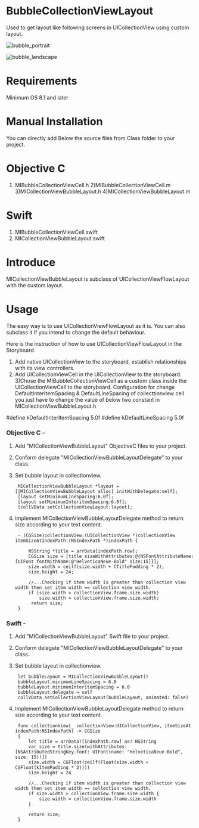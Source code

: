 # BubbleCollectionViewLayout
Used to get layout like following screens in UICollectionView using custom layout.

![bubble_portrait](https://user-images.githubusercontent.com/4393462/33650268-3d6bf07a-da87-11e7-833e-3a1fefa27cdc.png)

![bubble_landscape](https://user-images.githubusercontent.com/4393462/33650242-25296696-da87-11e7-8b32-cde7a523edc9.png)

# Requirements
Minimum OS 8.1 and later

# Manual Installation
You can directly add Below the source files from Class folder to your project.
# Objective C
1) MIBubbleCollectionViewCell.h
2)MIBubbleCollectionViewCell.m
3)MICollectionViewBubbleLayout.h
4)MICollectionViewBubbleLayout.m
# Swift
1) MIBubbleCollectionViewCell.swift
2) MICollectionViewBubbleLayout.swift

# Introduce
MICollectionViewBubbleLayout is subclass of UICollectionViewFlowLayout with the custom layout.

# Usage
The easy way is to use UICollectionViewFlowLayout as it is. You can also subclass it if you intend to change the default behaviour.

Here is the instruction of how to use UICollectionViewFlowLayout in the Storyboard.

1) Add native UICollectionView to the storyboard, establish relationships with its view controllers.
2) Add UICollectionViewCell in the UICollectionView to the storyboard.
3)Chose the MIBubbleCollectionViewCell as a custom class inside the UICollectionViewCell to the storyboard.
Configuration for change DefaultInterItemSpacing & DefaultLineSpacing of collecttionview cell you just have to change the value of below two constant in MICollectionViewBubbleLayout.h

#define kDefaultInterItemSpacing    5.0f
#define kDefaultLineSpacing         5.0f

### Objective C -
1. Add "MICollectionViewBubbleLayout" ObjectiveC files to your project.

2. Conform delegate "MICollectionViewBubbleLayoutDelegate" to your class.

3. Set bubble layout in collectionview. 

        MICollectionViewBubbleLayout *layout = [[MICollectionViewBubbleLayout alloc] initWithDelegate:self];
        [layout setMinimumLineSpacing:6.0f];
        [layout setMinimumInteritemSpacing:6.0f];
        [collVData setCollectionViewLayout:layout];
    
4. Implement MICollectionViewBubbleLayoutDelegate method to return size according to your text content.

        - (CGSize)collectionView:(UICollectionView *)collectionView itemSizeAtIndexPath:(NSIndexPath *)indexPath {
    
            NSString *title = arrData[indexPath.row];
            CGSize size = [title sizeWithAttributes:@{NSFontAttributeName:[UIFont fontWithName:@"HelveticaNeue-Bold" size:15]}];
            size.width = ceilf(size.width + CTitlePadding * 2);
            size.height = 24;
    
            //...Checking if item width is greater than collection view width then set item width == collection view width.
            if (size.width > collectionView.frame.size.width)
                size.width = collectionView.frame.size.width;
             return size;
        }
    
    
### Swift -
1. Add "MICollectionViewBubbleLayout" Swift file to your project.

2. Conform delegate "MICollectionViewBubbleLayoutDelegate" to your class.

3. Set bubble layout in collectionview.

        let bubbleLayout = MICollectionViewBubbleLayout()
        bubbleLayout.minimumLineSpacing = 6.0
        bubbleLayout.minimumInteritemSpacing = 6.0
        bubbleLayout.delegate = self 
        collVData.setCollectionViewLayout(bubbleLayout, animated: false)

4. Implement MICollectionViewBubbleLayoutDelegate method to return size according to your text content.

        func collectionView(_ collectionView:UICollectionView, itemSizeAt indexPath:NSIndexPath) -> CGSize
        {
            let title = arrData![indexPath.row] as! NSString
            var size = title.size(withAttributes: [NSAttributedStringKey.font: UIFont(name: "HelveticaNeue-Bold", size: 15)!])
            size.width = CGFloat(ceilf(Float(size.width + CGFloat(kItemPadding * 2))))
            size.height = 24
        
            //...Checking if item width is greater than collection view width then set item width == collection view width.
            if size.width > collectionView.frame.size.width {
                size.width = collectionView.frame.size.width
            }
        
            return size;
        }
